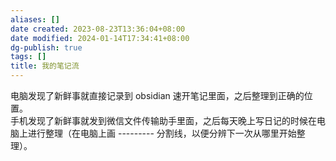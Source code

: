 ```yaml
---
aliases: []
date created: 2023-08-23T13:36:04+08:00
date modified: 2024-01-14T17:34:41+08:00
dg-publish: true
tags: []
title: 我的笔记流
---
```


电脑发现了新鲜事就直接记录到 obsidian 速开笔记里面，之后整理到正确的位置。  
手机发现了新鲜事就发到微信文件传输助手里面，之后每天晚上写日记的时候在电脑上进行整理（在电脑上画 --------- 分割线，以便分辨下一次从哪里开始整理）。